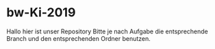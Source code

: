 # bw-Ki-2019
Hallo hier ist unser Repository
Bitte je nach Aufgabe die entsprechende Branch und den entsprechenden Ordner benutzen.
